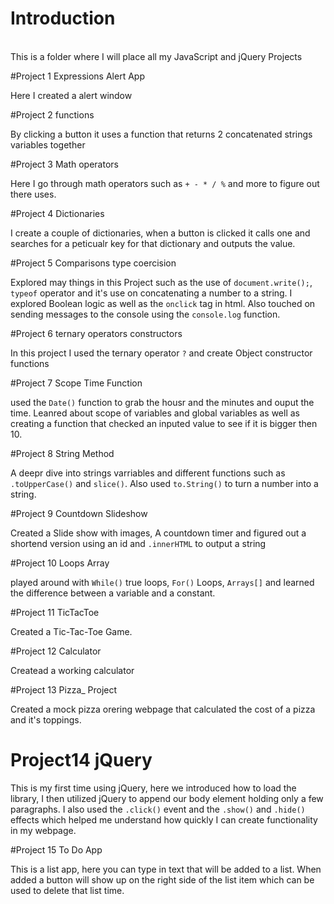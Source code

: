 # Introduction
<br />
This is a folder where I will place all my JavaScript and jQuery Projects<br>

#Project 1 Expressions Alert App<br>

Here I created a alert window

#Project 2 functions<br>

By clicking a button it uses a function that returns 2 concatenated strings variables together 

#Project 3 Math operators<br>

Here I go through math operators such as ```+ - * / %``` and more to figure out there uses. 

#Project 4 Dictionaries <br>

I create a couple of dictionaries, when a button is clicked it calls one and searches for a peticualr key for that dictionary and outputs the value.

#Project 5 Comparisons type coercision<br>

Explored may things in this Project such as the use of ```document.write();```, ```typeof``` operator and it's use on concatenating a number to a string. I explored Boolean logic as well as the ```onclick``` tag in html. Also touched on sending messages to the console using the ```console.log``` function.

#Project 6 ternary operators constructors<br>

In this project I used the ternary operator ```?``` and create Object constructor functions

#Project 7 Scope Time Function<br>

used the ```Date()``` function to grab the housr and the minutes and ouput the time. Leanred about scope of variables and global variables as well as creating a function that checked an inputed value to see if it is bigger then 10.

#Project 8 String Method<br>

A deepr dive into strings varriables and different functions such as ```.toUpperCase()``` and ```slice()```. Also used ```to.String()``` to turn a number into a string.

#Project 9 Countdown Slideshow<br>

Created a Slide show with images, A countdown timer and figured out a shortend version using an id and ```.innerHTML``` to output a string

#Project 10 Loops Array<br>

played around with ```While()``` true loops, ```For()``` Loops, ```Arrays[]```  and learned the difference between a variable and a constant.

#Project 11 TicTacToe<br>

Created a Tic-Tac-Toe Game.

#Project 12 Calculator<br>

Createad a working calculator

#Project 13 Pizza_ Project<br>

Created a mock pizza orering webpage that calculated the cost of a pizza and it's toppings.


# Project14 jQuery<br>
This is my first time using jQuery, here we introduced how to load the library, I then utilized jQuery to append our body element holding only a few paragraphs. I also used the ```.click()``` event and the ```.show()``` and ```.hide()``` effects which helped me understand how quickly I can create functionality in my webpage.

#Project 15 To Do App<br>

This is a list app, here you can type in text that will be added to a list. When added a button will show up on the right side of the list item which can be used to delete that list time.